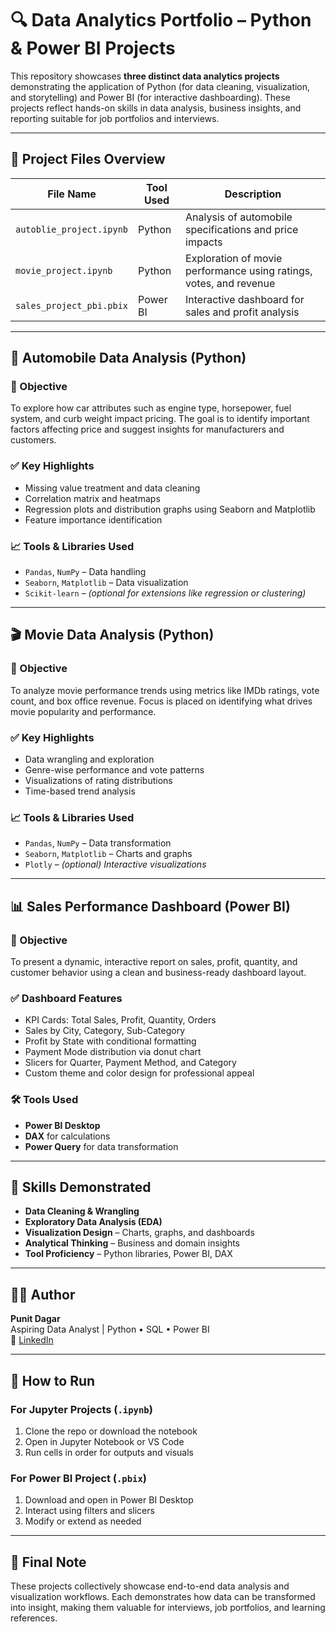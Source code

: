 # 🔍 Data Analytics Portfolio – Python & Power BI Projects

This repository showcases **three distinct data analytics projects** demonstrating the application of Python (for data cleaning, visualization, and storytelling) and Power BI (for interactive dashboarding). These projects reflect hands-on skills in data analysis, business insights, and reporting suitable for job portfolios and interviews.

---

## 📁 Project Files Overview

| File Name                | Tool Used     | Description                                      |
|--------------------------|---------------|--------------------------------------------------|
| `autoblie_project.ipynb` | Python        | Analysis of automobile specifications and price impacts |
| `movie_project.ipynb`    | Python        | Exploration of movie performance using ratings, votes, and revenue |
| `sales_project_pbi.pbix` | Power BI      | Interactive dashboard for sales and profit analysis |

---

## 🚗 Automobile Data Analysis (Python)

### 🔧 Objective
To explore how car attributes such as engine type, horsepower, fuel system, and curb weight impact pricing. The goal is to identify important factors affecting price and suggest insights for manufacturers and customers.

### ✅ Key Highlights
- Missing value treatment and data cleaning
- Correlation matrix and heatmaps
- Regression plots and distribution graphs using Seaborn and Matplotlib
- Feature importance identification

### 📈 Tools & Libraries Used
- `Pandas`, `NumPy` – Data handling  
- `Seaborn`, `Matplotlib` – Data visualization  
- `Scikit-learn` – *(optional for extensions like regression or clustering)*

---

## 🎬 Movie Data Analysis (Python)

### 🎯 Objective
To analyze movie performance trends using metrics like IMDb ratings, vote count, and box office revenue. Focus is placed on identifying what drives movie popularity and performance.

### ✅ Key Highlights
- Data wrangling and exploration
- Genre-wise performance and vote patterns
- Visualizations of rating distributions
- Time-based trend analysis

### 📈 Tools & Libraries Used
- `Pandas`, `NumPy` – Data transformation  
- `Seaborn`, `Matplotlib` – Charts and graphs  
- `Plotly` – *(optional) Interactive visualizations*

---

## 📊 Sales Performance Dashboard (Power BI)

### 🎯 Objective
To present a dynamic, interactive report on sales, profit, quantity, and customer behavior using a clean and business-ready dashboard layout.

### ✅ Dashboard Features
- KPI Cards: Total Sales, Profit, Quantity, Orders  
- Sales by City, Category, Sub-Category  
- Profit by State with conditional formatting  
- Payment Mode distribution via donut chart  
- Slicers for Quarter, Payment Method, and Category  
- Custom theme and color design for professional appeal

### 🛠 Tools Used
- **Power BI Desktop**  
- **DAX** for calculations  
- **Power Query** for data transformation  

---

## 🧠 Skills Demonstrated

- **Data Cleaning & Wrangling**  
- **Exploratory Data Analysis (EDA)**  
- **Visualization Design** – Charts, graphs, and dashboards  
- **Analytical Thinking** – Business and domain insights  
- **Tool Proficiency** – Python libraries, Power BI, DAX  

---

## 👨‍💻 Author

**Punit Dagar**  
Aspiring Data Analyst | Python • SQL • Power BI  
📎 [LinkedIn](https://www.linkedin.com/in/punit-dagar-b06459288)

---

## 📎 How to Run

### For Jupyter Projects (`.ipynb`)
1. Clone the repo or download the notebook  
2. Open in Jupyter Notebook or VS Code  
3. Run cells in order for outputs and visuals  

### For Power BI Project (`.pbix`)
1. Download and open in Power BI Desktop  
2. Interact using filters and slicers  
3. Modify or extend as needed  

---

## 🏁 Final Note

These projects collectively showcase end-to-end data analysis and visualization workflows. Each demonstrates how data can be transformed into insight, making them valuable for interviews, job portfolios, and learning references.
